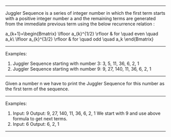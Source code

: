 ---------------------------------------------------------------------------------------------------

Juggler Sequence is a series of integer number in which the first term starts with a positive integer number a and the remaining terms are generated from the immediate previous term using the below recurrence relation : 

a_{k+1}=\begin{Bmatrix} \lfloor a_{k}^{1/2} \rfloor & for \quad even \quad a_k\\ \lfloor a_{k}^{3/2} \rfloor & for \quad odd \quad a_k \end{Bmatrix}        

---------------------------------------------------------------------------------------------------

Examples:
1. Juggler Sequence starting with number 3: 
3, 5, 11, 36, 6, 2, 1
2. Juggler Sequence starting with number 9: 
9, 27, 140, 11, 36, 6, 2, 1

---------------------------------------------------------------------------------------------------

Given a number n we have to print the Juggler Sequence for this number as the first term of the sequence. 

---------------------------------------------------------------------------------------------------

Examples: 
1. Input: 9
Output: 9, 27, 140, 11, 36, 6, 2, 1
We start with 9 and use above formula to get
next terms.
2. Input: 6
Output: 6, 2, 1

---------------------------------------------------------------------------------------------------